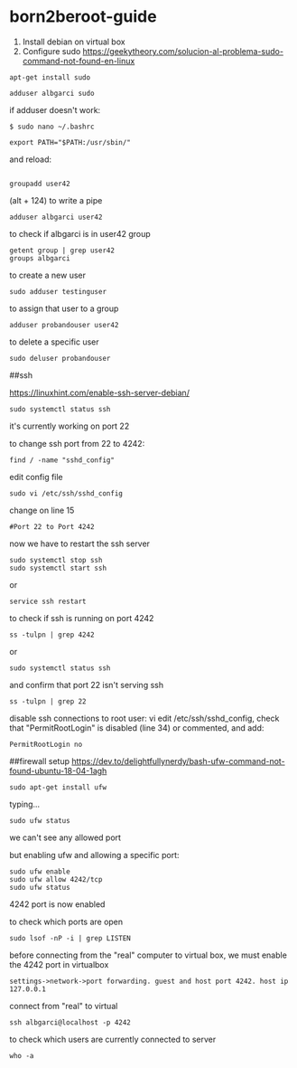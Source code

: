 # born2beroot-guide

1. Install debian on virtual box
2. Configure sudo https://geekytheory.com/solucion-al-problema-sudo-command-not-found-en-linux
```
apt-get install sudo

adduser albgarci sudo
```
if adduser doesn't work:
```
$ sudo nano ~/.bashrc

export PATH="$PATH:/usr/sbin/"
```
and reload: 
```source ~/.bashrc
```

```
groupadd user42
```
(alt + 124) to write a pipe

```
adduser albgarci user42
```
to check if albgarci is in user42 group
```
getent group | grep user42
groups albgarci
```

to create a new user
```
sudo adduser testinguser
```

to assign that user to a group
```
adduser probandouser user42
```

to delete a specific user
```
sudo deluser probandouser
```

##ssh

https://linuxhint.com/enable-ssh-server-debian/

```
sudo systemctl status ssh
```


it's currently working on port 22

to change ssh port from 22 to 4242:
```
find / -name "sshd_config"
```

edit config file
```
sudo vi /etc/ssh/sshd_config
```

change on line 15
```
#Port 22 to Port 4242
```

now we have to restart the ssh server
```
sudo systemctl stop ssh
sudo systemctl start ssh
```

or 
```
service ssh restart
```

to check if ssh is running on port 4242
```
ss -tulpn | grep 4242
``` 

or 
```
sudo systemctl status ssh
```

and confirm that port 22 isn't serving ssh


```
ss -tulpn | grep 22
```

disable ssh connections to root user: vi edit /etc/ssh/sshd_config, check that "PermitRootLogin" is disabled (line 34) or commented, and add:
```
PermitRootLogin no
```


##firewall setup
https://dev.to/delightfullynerdy/bash-ufw-command-not-found-ubuntu-18-04-1agh

```
sudo apt-get install ufw
```
typing...
```
sudo ufw status
```
we can't see any allowed port

but enabling ufw and allowing a specific port:
```
sudo ufw enable
sudo ufw allow 4242/tcp 
sudo ufw status
```
4242 port is now enabled

to check which ports are open
```
sudo lsof -nP -i | grep LISTEN
```

before connecting from the "real" computer to virtual box, we must enable the 4242 port in virtualbox
```
settings->network->port forwarding. guest and host port 4242. host ip 127.0.0.1
```

connect from "real" to virtual
```
ssh albgarci@localhost -p 4242
```

to check which users are currently connected to server
```
who -a
```
